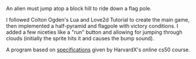 An alien must jump atop a block hill to ride down a flag pole.

I followed Colton Ogden's Lua and Love2d Tutorial to create the main game, then implemented a half-pyramid and flagpole with victory conditions.
I added a few niceties like a "run" button and allowing for jumping through clouds (initially the sprite hits it and causes the bump sound).

A program based on [specifications](https://cs50.harvard.edu/x/2020/tracks/games/mario/ "Substitution Cipher") given by HarvardX's online cs50 course.

